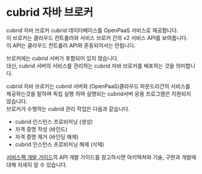 # cubrid 자바 브로커

 cubrid 자바 브로커 cubrid 데이터베이스를 OpenPaaS 서비스로 제공합니다. <br>
 이 브로커는 클라우드 컨트롤러와 서비스 브로커 간의 v2 서비스 API를 보여줍니다.<br> 
 이 API는 클라우드 컨트롤러 API와 혼동되어서는 안됩니다.<br>

 브로커에는 cubrid 서버가 포함되어 있지 않습니다.<br>
 대신, cubrid 서버의 서비스를 관리하는 cubrid 자바 브로커를 배포하는 것을 의미합니다.<br>
 
 cubrid 자바 브로커는 cubrid 서버와 (OpenPaaS)클라우드 파운드리간의 서비스를 제공하는것을 말하며 독립 실행 하여 실행되는 cubrid서버 응용 프로그램은 지원되지 않습니다.<br>
 브로커가 수행하는 cubrid 관리 작업은 다음과 같습니다.

 - cubrid 인스턴스 프로비저닝 (생성)
 - 자격 증명 작성 (바인드)
 - 자격 증명 제거 (바인딩 해제)
 - cubrid 인스턴스 프로비저닝 해제 (삭제)

[서비스팩 개발 가이드](./Development-Guide/ServicePack_develope_guide.md)의 API 개발 가이드를 참고하시면 아키텍쳐와 기술, 구현과 개발에 대해 자세히 알 수 있습니다.
